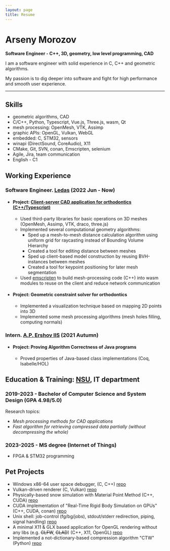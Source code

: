 ```yaml
---
layout: page
title: Resume
---
```


# Arseny Morozov

**Software Engineer - C++, 3D, geometry, low level programming, CAD**

I am a software engineer with solid experience in C, C++ and geometric algorithms.

My passion is to dig deeper into software and fight for high performance and smooth user experience.

---
## Skills
- geometric algorithms, CAD
- C/C++, Python, Typescript, Vue.js, Three.js, wasm, Qt
- mesh processing: OpenMesh, VTK, Assimp
- graphic APIs: OpenGL, Vulkan, WebGL
- embedded: C, STM32, sensors
- winapi (DirectSound, CoreAudio), X11
- CMake, Git, SVN, conan, Emscripten, selenium
- Agile, Jira, team communication
- English - C1

## Working Experience
### Software Engineer. [Ledas](https://ledas.com/) (2022 Jun - Now)
- #### Project: [Client-server CAD application for orthodontics (C++/Typescript)](https://ledas.com/en/expertise/3d-medical-software/)
    - Used third-party libraries for basic operations on 3D meshes (OpenMesh, Assimp, VTK, draco, three.js)
    - Implemented several computational geometry algorithms:
        - Sped up a mesh-to-mesh distance calculation algorithm using uniform grid for raycasting instead of Bounding Volume Hierarchy
        - Created a tool for editing distance between meshes
        - Sped up client-based model construction by reusing BVH-instances between meshes
        - Created a tool for keypoint positioning for later mesh segmentation
    - Used [emscripten](https://emscripten.org/) to build mesh-processing code (C++) into wasm modules to reuse on the client and reduce network communication
- #### Project: Geometric constraint solver for orthodontics
    - Implemented a visualization technique based on mapping 2D points into 3D
    - Implemented some mesh processing algorithms (mesh holes filling, computing normals)
### Intern. [A.P. Ershov IIS](https://www.iis.nsk.su/en) (2021 Autumn)
- #### Project: Proving Algorithm Correctness of Java programs
    - Proved properties of Java-based class implementations (Coq, Isabelle/HOL)

## Education & Training: [NSU](https://english.nsu.ru/), IT department
### 2019-2023 -  Bachelor of Computer Science and System Design (GPA 4.98/5.0)
Research topics:
- *Mesh processing methods for CAD applications*
- *Fast algorithm for retrieving compressed data partially (without decompressing the whole)*
### 2023-2025 - MS degree (Internet of Things)
- FPGA & STM32 programming

## Pet Projects

* Windows x86-64 user space debugger, (C, C++) [repo](https://github.com/hardworkar/oxidbg)
* Vulkan-driven renderer (C, Vulkan) [repo](https://github.com/hardworkar/oxigine)
* Physically-based snow simulation with Material Point Method (C++, CUDA) [repo](https://github.com/hardworkar/realtime-deformations)
* CUDA implementation of "Real-Time Rigid Body Simulation on GPUs" (C++, CUDA, conan) [repo](https://github.com/hardworkar/cuball )
* Unix shell: job-control (fg/bg/jobs), stdout/stderr redirection, piping, signal handling) [repo](https://github.com/hardworkar/gemsh)
* A minimal X11 & GLX based application for OpenGL rendering without any libs (e.g. ~~GLFW~~, ~~GLAD~~) (C++, X11, OpenGL) [repo](https://github.com/hardworkar/octo)
* Implemented a not-dictionary-based compression algorithm "CTW" (Python) [repo](https://github.com/hardworkar/ctw)
